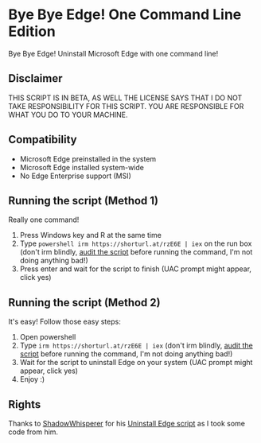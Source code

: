 # Bye Bye Edge! One Command Line Edition
Bye Bye Edge! Uninstall Microsoft Edge with one command line!

## Disclaimer
THIS SCRIPT IS IN BETA, AS WELL THE LICENSE SAYS THAT I DO NOT TAKE RESPONSIBILITY FOR THIS SCRIPT. YOU ARE RESPONSIBLE FOR WHAT YOU DO TO YOUR MACHINE.

## Compatibility
- Microsoft Edge preinstalled in the system
- Microsoft Edge installed system-wide
- No Edge Enterprise support (MSI)

## Running the script (Method 1)
Really one command!
1. Press Windows key and R at the same time
2. Type ```powershell irm https://shorturl.at/rzE6E | iex``` on the run box (don't irm blindly, [audit the script](https://shorturl.at/rzE6E) before running the command, I'm not doing anything bad!)
3. Press enter and wait for the script to finish (UAC prompt might appear, click yes)

## Running the script (Method 2)
It's easy! Follow those easy steps:
1. Open powershell
2. Type ```irm https://shorturl.at/rzE6E | iex``` (don't irm blindly, [audit the script](https://shorturl.at/rzE6E) before running the command, I'm not doing anything bad!)
3. Wait for the script to uninstall Edge on your system (UAC prompt might appear, click yes)
4. Enjoy :)

## Rights
Thanks to [ShadowWhisperer](https://github.com/ShadowWhisperer) for his [Uninstall Edge script](https://github.com/ShadowWhisperer/Remove-MS-Edge) as I took some code from him.
